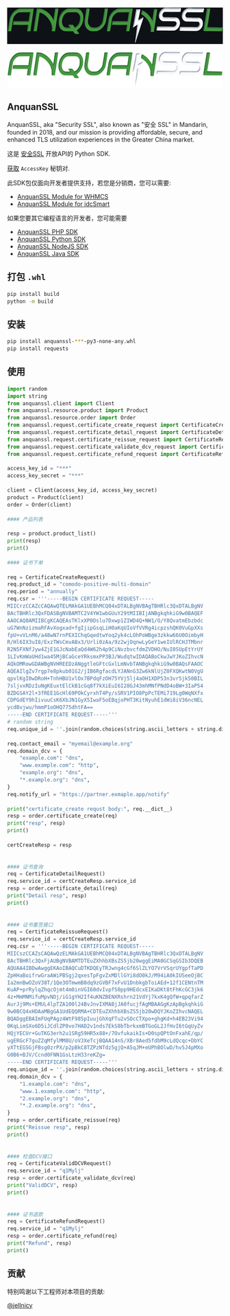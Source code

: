 [<p align="center"><img src="https://github.com/anquanssl/.github/raw/main/profile/logo_dark.png" width="600" height="85"/></p>](https://www.anquanssl.com?__utm_from=github-org-profile#gh-dark-mode-only)
[<p align="center"><img src="https://github.com/anquanssl/.github/raw/main/profile/logo_light.png" width="600" height="85"/></p>](https://www.anquanssl.com?__utm_from=github-org-profile#gh-light-mode-only)

## AnquanSSL

AnquanSSL, aka "Security SSL", also known as "安全 SSL" in Mandarin, founded in 2018, and our mission is providing affordable, secure, and enhanced TLS utilization experiences in the Greater China market.

这是 [安全SSL](https://www.anquanssl.com) 开放API的 Python SDK.

[获取](https://www.anquanssl.com/dashboard/api-credentials) `AccessKey` 秘钥对.

此SDK包仅面向开发者提供支持，若您是分销商，您可以需要:
- [AnquanSSL Module for WHMCS]()
- [AnquanSSL Module for idcSmart]()

如果您要其它编程语言的开发者，您可能需要
- [AnquanSSL PHP SDK](https://github.com/anquanssl/sdk)
- [AnquanSSL Python SDK](https://github.com/anquanssl/python-sdk)
- [AnquanSSL NodeJS SDK](https://github.com/anquanssl/nodejs-sdk)
- [AnquanSSL Java SDK](https://github.com/anquanssl/java-sdk)


## 打包 `.whl`

```bash
pip install build
python -m build
```

## 安装

```bash
pip install anquanssl-***-py3-none-any.whl
pip install requests
```

## 使用

```python
import random
import string
from anquanssl.client import Client
from anquanssl.resource.product import Product
from anquanssl.resource.order import Order
from anquanssl.request.certificate_create_request import CertificateCreateRequest
from anquanssl.request.certificate_detail_request import CertificateDetailRequest
from anquanssl.request.certificate_reissue_request import CertificateReissueRequest
from anquanssl.request.certificate_validate_dcv_request import CertificateValidDCVRequest
from anquanssl.request.certificate_refund_request import CertificateRefundRequest

access_key_id = "***"
access_key_secret = "***"

client = Client(access_key_id, access_key_secret)
product = Product(client)
order = Order(client)

#### 产品列表

resp = product.product_list()
print(resp)
print()

#### 证书下单

req = CertificateCreateRequest()
req.product_id = "comodo-positive-multi-domain"
req.period = "annually"
req.csr = '''-----BEGIN CERTIFICATE REQUEST-----
MIICrzCCAZcCAQAwQTELMAkGA1UEBhMCQ04xDTALBgNVBAgTBHRlc3QxDTALBgNV
BAcTBHRlc3QxFDASBgNVBAMTC2V4YW1wbGUuY29tMIIBIjANBgkqhkiG9w0BAQEF
AAOCAQ8AMIIBCgKCAQEAsTKlxXP0Dslu7Dxwp1ZIWD4Q+NW1/O/Y8QvatmEbzbdc
uG7WnNzizmaRFAvXogxad+fgIjipGsqLiH0aKqUIoVfVVRg4icpzshQK0VuGpXXs
fpU+vVLnM6/a48wN7rnPEXIChqGqedtwYoq2yk4cLOhPoWBge3zkkw66U0OimbyH
R/Hl6IX3uI8/ExzTWsCmvABx3/Urli0zAa/9z2wjOqnwLyGeY1weIUlRCHJTMbnr
R2N5FXNfJyw4ZjE1GJcNabEaQd4W62h4p9CiNvzbvcfdmZVDHO/NuI0SUpEtYrUY
1LIvKmWaUHd1wa45MjBCaGceYRksmxPP3BJ/WudqtwIDAQABoCkwJwYJKoZIhvcN
AQkOMRowGDAWBgNVHREEDzANggtleGFtcGxlLmNvbTANBgkqhkiG9w0BAQsFAAOC
AQEAIlgZv7rgp7e8pkub01G2/jIB6RgfacdLYJANnG3Zw6kNlUjZ0FXQKwtN0VgU
qpvlKgI0wDRoH+TnhHBU1vlOx7BPdqFzOH75YVj5lj4aOH1XDP53n3vr5jk50BIL
7sljvxRDzIuNgKEuxtElCkB1cGq8f7kXiEuI6I28GJ43mhMNfPNdD4oBW+3IaP54
BZDGSAY2l+3fREE1GcHl69POkCyrxhT4Py/sSRV1PIO8PpPcTEMi719Lg0WqNXfx
CDPGdEY9hIivuuCsK6XbJN1GyX5IwaF5oEBqjoPHT3KitNyuhE1dWi8iV36ncNEL
ycdBvjwu/hmmP1oOHQ775dhtFA==
-----END CERTIFICATE REQUEST-----'''
# random string
req.unique_id = ''.join(random.choices(string.ascii_letters + string.digits, k=10))

req.contact_email = "myemail@example.org"
req.domain_dcv = {
    "example.com": "dns",
    "www.example.com": "http",
    "example.org": "dns",
    "*.example.org": "dns",
}
req.notify_url = "https://partner.exmaple.app/notify"

print("certificate_create requst body:", req.__dict__)
resp = order.certificate_create(req)
print("resp", resp)
print()

certCreateResp = resp


#### 证书查询
req = CertificateDetailRequest()
req.service_id = certCreateResp.service_id
resp = order.certificate_detail(req)
print("Detail resp", resp)
print()


#### 证书重签接口
req = CertificateReissueRequest()
req.service_id = certCreateResp.service_id
req.csr = '''-----BEGIN CERTIFICATE REQUEST-----
MIICszCCAZsCAQAwQzELMAkGA1UEBhMCQ04xDTALBgNVBAgTBHRlc3QxDTALBgNV
BAcTBHRlc3QxFjAUBgNVBAMTDTEuZXhhbXBsZS5jb20wggEiMA0GCSqGSIb3DQEB
AQUAA4IBDwAwggEKAoIBAQCuDTKDQEyTRJwng4cGf6SlZLYO7VrVSqrUYgpfTaPD
ZpHHaBoifrwGraAWiPBSgj2qxesTpFgvZxMDllGYi8dO0kJ/M94iA0kIUSeeOjBC
Ia2mnBwOZoV38T/1Qe3OTmwmB8dq9zGVBF7xFvU1DnbkgbToiAEd+12f1CENtnTM
KuAP+prRylqZhqcOjmt4m0inVGI60dvIvpfS0pp9HEdcxEIKaDKt8tFhKcGC3jk6
4z+MmMNMifuMpvNDj/iG1gYH2If4uKNZBENXRshrn21VdYj7kxK4gQfW+qpqfarZ
AurJj9Ms+EMUL4lpTZA100l24BvJnvIXMABjJA0fucjfAgMBAAGgKzApBgkqhkiG
9w0BCQ4xHDAaMBgGA1UdEQQRMA+CDTEuZXhhbXBsZS5jb20wDQYJKoZIhvcNAQEL
BQADggEBAImFUqPAgz4WtF985pIuujGhXqFTu2vSOcCTXpo+ghgKd+h4EB23Vi94
0KqLimSXo6D5iJCdlZP0vo7HAD2v1nds7EkS8bTbrkxmBTGoGL2JfHvI6tGqUyZv
HQjYECUr+GuTKG3erh2u1SRg59HR5x88+/7OvfukaikIs+D0spQPtOnFxahE/qp/
ugERGcF7guZZqMfylMM8U/oVJXeTcjBQAA14nS/XBr8Aed5fdbM9cLdQcqc+DbYC
yXTtEG5GjFBsg0zrPX/p2pBkC8TZPzNTdz5gjQ+A5qJM+eUPhBOlwD/hv5J4pMXo
G0B6+BJV/Ccnd0FNN1GsLtzH33reKZg=
-----END CERTIFICATE REQUEST-----'''
req.unique_id = ''.join(random.choices(string.ascii_letters + string.digits, k=10))
req.domain_dcv = {
    "1.example.com": "dns",
    "www.1.example.com": "http",
    "2.example.org": "dns",
    "*.2.example.org": "dns",
}
resp = order.certificate_reissue(req)
print("Reissue resp", resp)
print()


#### 检查DCV接口
req = CertificateValidDCVRequest()
req.service_id = "q1Mylj"
resp = order.certificate_validate_dcv(req)
print("ValidDCV", resp)
print()


#### 证书退款
req = CertificateRefundRequest()
req.service_id = "q1Mylj"
resp = order.certificate_refund(req)
print("Refund", resp)
print()
```

## 贡献

特别鸣谢以下工程师对本项目的贡献:

[@jellnicy](https://github.com/jellnicy)
